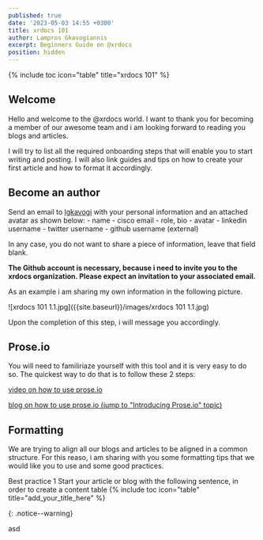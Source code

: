 ```yaml
---
published: true
date: '2023-05-03 14:55 +0300'
title: xrdocs 101
author: Lampros Gkavogiannis
excerpt: Beginners Guide on @xrdocs
position: hidden
---
```

{% include toc icon="table" title="xrdocs 101" %}

## Welcome

Hello and welcome to the @xrdocs world. I want to thank you for becoming a member of our awesome team and i am looking forward to reading you blogs and articles. 

I will try to list all the required onboarding steps that will enable you to start writing and posting. I will also link guides and tips on how to create your first article and how to format it accordingly.  

## Become an author

Send an email to [lgkavogi](mailto:lgkavogi@cisco.com) with your personal information and an attached avatar as shown below:
	- name
	- cisco email
	- role, bio
	- avatar
	- linkedin username
	- twitter username
	- github username (external)

In any case, you do not want to share a piece of information, leave that field blank.

**The Github account is necessary, because i need to invite you to the xrdocs organization. Please expect an invitation to your associated email.**

As an example i am sharing my own information in the following picture.

![xrdocs 101 1.1.jpg]({{site.baseurl}}/images/xrdocs 101 1.1.jpg)

Upon the completion of this step, i will message you accordingly.

## Prose.io

You will need to familiriaze yourself with this tool and it is very easy to do so.
The quickest way to do that is to follow these 2 steps:

[video on how to use prose.io](https://youtu.be/AD-chhbedqc)

[blog on how to use prose.io (jump to "Introducing Prose.io" topic)](https://xrdocs.io/helpdocs/xrdocs-how-to)

## Formatting

We are trying to align all our blogs and articles to be aligned in a common structure. For this reaso, i am sharing with you some formatting tips that we would like you to use and some good practices.

>
Best practice 1
Start your article or blog with the following sentence, in order to create a content table
{% include toc icon="table" title="add_your_title_here" %}
>
{: .notice--warning}

asd